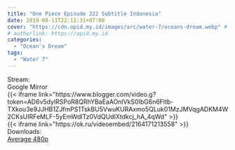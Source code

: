 ```yaml
---
title: "One Piece Episode 222 Subtitle Indonesia"
date: 2019-08-11T22:11:31+07:00
cover: "https://cdn.opid.my.id/images/arc/water-7/oceans-dream.webp" # Optional, cover
# authorlink: https://opid.my.id
categories:
  - "Ocean's Dream"
tags:
  - "Water 7"
---
```

<div class="ui menu violet borderless inverted">
  <div class="header item active">
        Stream:
    </div>
  <a class="active item" data-tab="google">
    <i class="google drive icon"></i> Google
  </a>
  <a class="item nounderline" data-tab="mirror">
    <i class="odnoklassniki icon"></i> Mirror
  </a>
</div>
<div class="ui bottom attached tab segment active" style="border:0 !important;" data-tab="google">
 {{< iframe link="https://www.blogger.com/video.g?token=AD6v5dylRSPoR8QRhYBaEaAOnlVkS0IbG6n6Fltb-TXkou3e9JJHB1ZJfmPS1TskBU5VwuKURAxmo5QLuk01MzJMVqgADKM4W2CKsUIRFeMLF-5yEmWdlTz0VdQUdIXtdkcj_hA_4qWd" >}}
</div>
<div class="ui bottom attached tab segment" style="border:0 !important;" data-tab="mirror">
{{< iframe link="https://ok.ru/videoembed/2164171213558" >}}
</div>
<div class="ui menu violet borderless inverted">
  <div class="header item active">
        Downloads:
    </div>
  <a class="item nounderline" href="https://ouo.io/V6dlKnU" target="_blank" rel="dofollow"><i class="google drive icon"></i>
    Average 480p</a>
</div>